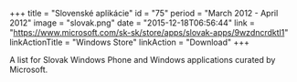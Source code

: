 +++
title = "Slovenské aplikácie"
id = "75"
period = "March 2012 - April 2012"
image = "slovak.png"
date = "2015-12-18T06:56:44"
link = "https://www.microsoft.com/sk-sk/store/apps/slovak-apps/9wzdncrdktl1"
linkActionTitle = "Windows Store"
linkAction = "Download"
+++

A list for Slovak Windows Phone and Windows applications curated by Microsoft.
